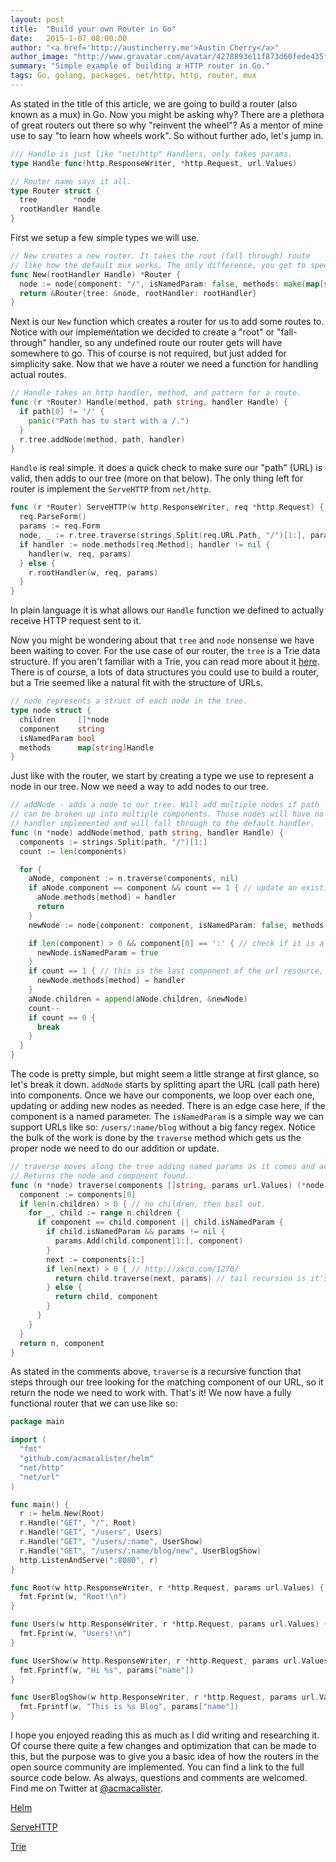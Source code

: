 ```yaml
---
layout: post
title:  "Build your own Router in Go"
date:   2015-1-07 08:00:00
author: "<a href='http://austincherry.me'>Austin Cherry</a>"
author_image: "http://www.gravatar.com/avatar/4278893e11f873d60fede435f1ae08aa.png?r=x&amp;s=320"
summary: "Simple example of building a HTTP router in Go."
tags: Go, golang, packages, net/http, http, router, mux
---
```


As stated in the title of this article, we are going to build a router (also known as a mux) in Go. Now you might be asking why? There are a plethora of great routers out there so why "reinvent the wheel"? As a mentor of mine use to say "to learn how wheels work". So without further ado, let's jump in.

```go
/// Handle is just like "net/http" Handlers, only takes params.
type Handle func(http.ResponseWriter, *http.Request, url.Values)

// Router name says it all.
type Router struct {
  tree        *node
  rootHandler Handle
}
```

First we setup a few simple types we will use.

```go
// New creates a new router. It takes the root (fall through) route
// like how the default mux works. The only difference, you get to specify one.
func New(rootHandler Handle) *Router {
  node := node{component: "/", isNamedParam: false, methods: make(map[string]Handle)}
  return &Router{tree: &node, rootHandler: rootHandler}
}
```

Next is our `New` function which creates a router for us to add some routes to. Notice with our implementation we decided to create a "root" or "fall-through" handler, so any undefined route our router gets will have somewhere to go. This of course is not required, but just added for simplicity sake. Now that we have a router we need a function for handling actual routes.

```go
// Handle takes an http handler, method, and pattern for a route.
func (r *Router) Handle(method, path string, handler Handle) {
  if path[0] != '/' {
    panic("Path has to start with a /.")
  }
  r.tree.addNode(method, path, handler)
}
```

`Handle` is real simple. it does a quick check to make sure our "path" (URL) is valid, then adds to our tree (more on that below). The only thing left for router is implement the `ServeHTTP` from `net/http`.

```go
func (r *Router) ServeHTTP(w http.ResponseWriter, req *http.Request) {
  req.ParseForm()
  params := req.Form
  node, _ := r.tree.traverse(strings.Split(req.URL.Path, "/")[1:], params)
  if handler := node.methods[req.Method]; handler != nil {
    handler(w, req, params)
  } else {
    r.rootHandler(w, req, params)
  }
}
```

In plain language it is what allows our `Handle` function we defined to actually receive HTTP request sent to it.

Now you might be wondering about that `tree` and `node` nonsense we have been waiting to cover. For the use case of our router, the `tree` is a Trie data structure. If you aren't familiar with a Trie, you can read more about it [here](https://www.cs.bu.edu/teaching/c/tree/trie/). There is of course, a lots of data structures you could use to build a router, but a Trie seemed like a natural fit with the structure of URLs.

```go
// node represents a struct of each node in the tree.
type node struct {
  children     []*node
  component    string
  isNamedParam bool
  methods      map[string]Handle
}
```

Just like with the router, we start by creating a type we use to represent a node in our tree. Now we need a way to add nodes to our tree.

```go
// addNode - adds a node to our tree. Will add multiple nodes if path
// can be broken up into multiple components. Those nodes will have no
// handler implemented and will fall through to the default handler.
func (n *node) addNode(method, path string, handler Handle) {
  components := strings.Split(path, "/")[1:]
  count := len(components)

  for {
    aNode, component := n.traverse(components, nil)
    if aNode.component == component && count == 1 { // update an existing node.
      aNode.methods[method] = handler
      return
    }
    newNode := node{component: component, isNamedParam: false, methods: make(map[string]Handle)}

    if len(component) > 0 && component[0] == ':' { // check if it is a named param.
      newNode.isNamedParam = true
    }
    if count == 1 { // this is the last component of the url resource, so it gets the handler.
      newNode.methods[method] = handler
    }
    aNode.children = append(aNode.children, &newNode)
    count--
    if count == 0 {
      break
    }
  }
}
```

The code is pretty simple, but might seem a little strange at first glance, so let's break it down. `addNode` starts by splitting apart the URL (call path here) into components. Once we have our components, we loop over each one, updating or adding new nodes as needed. There is an edge case here, if the component is a named parameter. The `isNamedParam` is a simple way we can support URLs like so: `/users/:name/blog` without a big fancy regex. Notice the bulk of the work is done by the `traverse` method which gets us the proper node we need to do our addition or update.

```go
// traverse moves along the tree adding named params as it comes and across them.
// Returns the node and component found.
func (n *node) traverse(components []string, params url.Values) (*node, string) {
  component := components[0]
  if len(n.children) > 0 { // no children, then bail out.
    for _, child := range n.children {
      if component == child.component || child.isNamedParam {
        if child.isNamedParam && params != nil {
          params.Add(child.component[1:], component)
        }
        next := components[1:]
        if len(next) > 0 { // http://xkcd.com/1270/
          return child.traverse(next, params) // tail recursion is it's own reward.
        } else {
          return child, component
        }
      }
    }
  }
  return n, component
}
```

As stated in the comments above, `traverse` is a recursive function that steps through our tree looking for the matching component of our URL, so it return the node we need to work with. That's it! We now have a fully functional router that we can use like so:

```go
package main

import (
  "fmt"
  "github.com/acmacalister/helm"
  "net/http"
  "net/url"
)

func main() {
  r := helm.New(Root)
  r.Handle("GET", "/", Root)
  r.Handle("GET", "/users", Users)
  r.Handle("GET", "/users/:name", UserShow)
  r.Handle("GET", "/users/:name/blog/new", UserBlogShow)
  http.ListenAndServe(":8080", r)
}

func Root(w http.ResponseWriter, r *http.Request, params url.Values) {
  fmt.Fprint(w, "Root!\n")
}

func Users(w http.ResponseWriter, r *http.Request, params url.Values) {
  fmt.Fprint(w, "Users!\n")
}

func UserShow(w http.ResponseWriter, r *http.Request, params url.Values) {
  fmt.Fprintf(w, "Hi %s", params["name"])
}

func UserBlogShow(w http.ResponseWriter, r *http.Request, params url.Values) {
  fmt.Fprintf(w, "This is %s Blog", params["name"])
}
```

I hope you enjoyed reading this as much as I did writing and researching it. Of course there quite a few changes and optimization that can be made to this, but the purpose was to give you a basic idea of how the routers in the open source community are implemented. You can find a link to the full source code below. As always, questions and comments are welcomed. Find me on Twitter at [@acmacalister](https://twitter.com/acmacalister).

[Helm](https://github.com/acmacalister/helm)

[ServeHTTP](http://golang.org/pkg/net/http/#HandlerFunc.ServeHTTP)

[Trie](https://www.cs.bu.edu/teaching/c/tree/trie/)